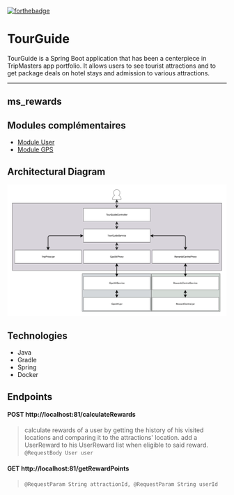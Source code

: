 [![forthebadge](https://forthebadge.com/images/badges/made-with-java.svg)](https://forthebadge.com) 

# TourGuide
TourGuide is a Spring Boot application that has been a centerpiece in TripMasters app portfolio. It allows users to see tourist attractions and to get package deals on hotel stays and admission to various attractions.
***
## ms_rewards
## Modules complémentaires
- [Module User](https://github.com/gwnll/ms_user)
- [Module GPS](https://github.com/gwnll/ms_gps)
## Architectural Diagram
![alt text](https://github.com/gwnll/ms_user/blob/main/diagramme_architecture.png?raw=true)
## Technologies
- Java
- Gradle
- Spring 
- Docker
## Endpoints
#### POST http://localhost:81/calculateRewards
> calculate rewards of a user by getting the history of his visited locations and comparing it to the attractions' location. add a UserReward to his UserReward list when eligible to said reward.
> ``@RequestBody User user``
#### GET http://localhost:81/getRewardPoints
>  ``@RequestParam String attractionId, @RequestParam String userId``
